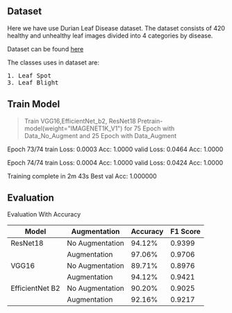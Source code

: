 ## Dataset
Here we have use Durian Leaf Disease dataset. The dataset consists of 420 healthy and unhealthy leaf images divided into 4 categories by disease.

Dataset can be found [here](https://universe.roboflow.com/new-workspace-7ly0p/durian-diseases)

The classes uses in dataset are:
<pre>
1. Leaf Spot                                                      2. Algal Leaf Spot
3. Leaf Blight                                                    4. No Disease
</pre>

## Train Model

> Train VGG16,EfficientNet_b2, ResNet18 Pretrain-model(weight="IMAGENET1K_V1") 
> for 75 Epoch with Data_No_Augment and 25 Epoch with Data_Augment


Epoch 73/74
train Loss: 0.0003 Acc: 1.0000
valid Loss: 0.0464 Acc: 1.0000

Epoch 74/74
train Loss: 0.0004 Acc: 1.0000
valid Loss: 0.0424 Acc: 1.0000

Training complete in 2m 43s
Best val Acc: 1.000000

## Evaluation
Evaluation With Accuracy

| Model   | Augmentation | Accuracy  | F1 Score  | 
| ------------- | ------------- | ------------- | ------------- | 
| ResNet18  | No Augmentation  | 94.12% | 0.9399 |
|   | Augmentation  | 97.06% | 0.9706 | 
| VGG16  | No Augmentation  | 89.71% | 0.8976 |
|   | Augmentation  | 94.12% | 0.9421 | 
| EfficientNet B2  | No Augmentation  | 90.20% | 0.9025 |
|   | Augmentation  | 92.16% | 0.9217 | 